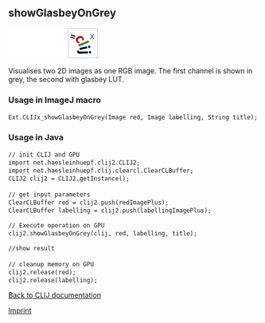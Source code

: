 ## showGlasbeyOnGrey
<img src="images/mini_empty_logo.png"/><img src="images/mini_empty_logo.png"/><img src="images/mini_clijx_logo.png"/>

Visualises two 2D images as one RGB image. The first channel is shown in grey, the second with glasbey LUT.

### Usage in ImageJ macro
```
Ext.CLIJx_showGlasbeyOnGrey(Image red, Image labelling, String title);
```


### Usage in Java
```
// init CLIJ and GPU
import net.haesleinhuepf.clij2.CLIJ2;
import net.haesleinhuepf.clij.clearcl.ClearCLBuffer;
CLIJ2 clij2 = CLIJ2.getInstance();

// get input parameters
ClearCLBuffer red = clij2.push(redImagePlus);
ClearCLBuffer labelling = clij2.push(labellingImagePlus);
```

```
// Execute operation on GPU
clij2.showGlasbeyOnGrey(clij, red, labelling, title);
```

```
//show result

// cleanup memory on GPU
clij2.release(red);
clij2.release(labelling);
```


[Back to CLIJ documentation](https://clij.github.io/)

[Imprint](https://clij.github.io/imprint)
